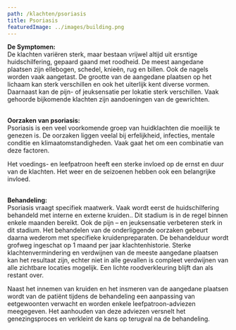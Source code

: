 ```yaml
---
path: /klachten/psoriasis
title: Psoriasis
featuredImage: ../images/building.png
---
```


**De Symptomen:**  
De klachten variëren sterk, maar bestaan vrijwel altijd uit ersntige huidschilfering, gepaard gaand met roodheid. De meest aangedane plaatsen zijn ellebogen, schedel, knieën, rug en billen. Ook de nagels worden vaak aangetast. De grootte van de aangedane plaatsen op het lichaam kan sterk verschillen en ook het uiterlijk kent diverse vormen. Daarnaast kan de pijn- of jeuksensatie per lokatie sterk verschillen. Vaak gehoorde bijkomende klachten zijn aandoeningen van de gewrichten.
<br/><br/>

**Oorzaken van psoriasis:**  
Psoriasis is een veel voorkomende groep van huidklachten die moeilijk te genezen is. De oorzaken liggen veelal bij erfelijkheid, infecties, mentale conditie en klimaatomstandigheden. Vaak gaat het om een combinatie van deze factoren.

Het voedings- en leefpatroon heeft een sterke invloed op de ernst en duur van de klachten. Het weer en de seizoenen hebben ook een belangrijke invloed.
<br/><br/>

**Behandeling:**  
Psoriasis vraagt specifiek maatwerk. Vaak wordt eerst de huidschilfering behandeld met interne en externe kruiden.. Dit stadium is in de regel binnen enkele maanden bereikt. Ook de pijn – en jeuksensatie verbeteren sterk in dit stadium. 
Het behandelen van de onderliggende oorzaken gebeurt daarna wederom met specifieke kruidenpreparaten. De behandelduur wordt grofweg ingeschat op 1 maand per jaar klachtenhistorie. 
Sterke klachtenvermindering en verdwijnen van de meeste aangedane plaatsen kan het resultaat zijn, echter niet in alle gevallen is compleet verdwijnen van alle zichtbare locaties mogelijk. Een lichte roodverkleuring blijft dan als restant over.

Naast het innemen van kruiden en het insmeren van de aangedane plaatsen wordt van de patiënt tijdens de behandeling een aanpassing van eetgewoonten verwacht en worden enkele leefpatroon-adviezen meegegeven. Het aanhouden van deze adviezen versnelt het genezingsproces en verkleint de kans op terugval na de behandeling.


